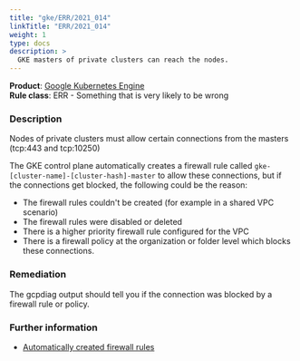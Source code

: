 ```yaml
---
title: "gke/ERR/2021_014"
linkTitle: "ERR/2021_014"
weight: 1
type: docs
description: >
  GKE masters of private clusters can reach the nodes.
---
```


**Product**: [Google Kubernetes Engine](https://cloud.google.com/kubernetes-engine)\
**Rule class**: ERR - Something that is very likely to be wrong

### Description

Nodes of private clusters must allow certain connections from the masters
(tcp:443 and tcp:10250)

The GKE control plane automatically creates a firewall rule called
`gke-[cluster-name]-[cluster-hash]-master` to allow these connections, but if the
connections get blocked, the following could be the reason:

- The firewall rules couldn't be created (for example in a shared VPC scenario)
- The firewall rules were disabled or deleted
- There is a higher priority firewall rule configured for the VPC
- There is a firewall policy at the organization or folder level which
  blocks these connections.

### Remediation

The gcpdiag output should tell you if the connection was blocked by a firewall
rule or policy.

### Further information

- [Automatically created firewall rules](https://cloud.google.com/kubernetes-engine/docs/concepts/firewall-rules)
